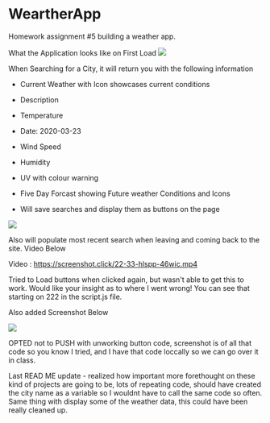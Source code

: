 # WeartherApp
Homework assignment #5 building a weather app. 


What the Application looks like on First Load 
![](https://screenshot.click/22-25-ug4lx-xpltp.jpg)


When Searching for a City, it will return you with the following information 

- Current Weather with Icon showcases current conditions 
- Description
- Temperature
- Date: 2020-03-23
- Wind Speed
- Humidity
- UV with colour warning 

- Five Day Forcast showing Future weather Conditions and Icons
- Will save searches and display them as buttons on the page 

![](https://screenshot.click/22-29-jdkbz-z6v3i.jpg)

Also will populate most recent search when leaving and coming back to the site. Video Below 

Video : https://screenshot.click/22-33-hlspp-46wic.mp4


Tried to Load buttons when clicked again, but wasn't able to get this to work. Would like your insight as to where I went wrong! You can see that starting on 222 in the script.js file. 

Also added Screenshot Below

![](https://screenshot.click/22-38-kr95q-i7nv9.jpg)


OPTED not to PUSH with unworking button code, screenshot is of all that code so you know I tried, and I have that code loccally so we can go over it in class. 

Last READ ME update - realized how important more forethought on these kind of projects are going to be, lots of repeating code, should have created the city name as a variable so I wouldnt have to call the same code so often. Same thing with display some of the weather data, this could have been really cleaned up. 
